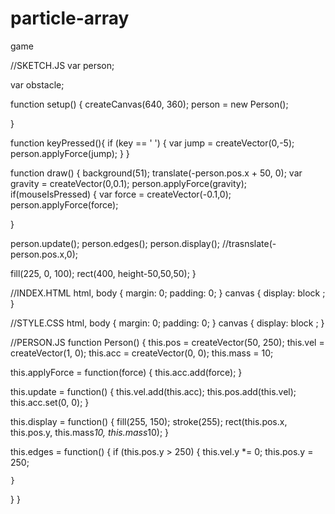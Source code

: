 # particle-array
game

//SKETCH.JS
var person;

var obstacle;

function setup() {
  createCanvas(640, 360);
  person = new Person();
  
}

function keyPressed(){
   if (key == ' ') {
       var jump = createVector(0,-5);
     person.applyForce(jump);
   }
 }

function draw() {
  background(51);
  translate(-person.pos.x + 50, 0);
  var gravity = createVector(0,0.1);
  person.applyForce(gravity);
  if(mouseIsPressed) {
  var force = createVector(-0.1,0);
  person.applyForce(force);

  }


  person.update();
  person.edges();
  person.display();
  //trasnslate(-person.pos.x,0);

  fill(225, 0, 100);
  rect(400, height-50,50,50);
 }



//INDEX.HTML
 html, body {
  margin: 0;
  padding: 0;
}
canvas {
  display: block ;
}


//STYLE.CSS
html, body {
  margin: 0;
  padding: 0;
}
canvas {
  display: block ;
}


//PERSON.JS
function Person() {
  this.pos = createVector(50, 250);
  this.vel = createVector(1, 0);
  this.acc = createVector(0, 0);
  this.mass = 10;

  this.applyForce = function(force) {
    this.acc.add(force);
  }

  this.update = function() {
    this.vel.add(this.acc);
    this.pos.add(this.vel);
    this.acc.set(0, 0);
  }

  this.display = function() {
    fill(255, 150);
    stroke(255);
    rect(this.pos.x, this.pos.y, this.mass*10, this.mass*10);
  }

  this.edges = function() {
    if (this.pos.y > 250) {
      this.vel.y *= 0;
      this.pos.y = 250;
   
    }
  }
}
